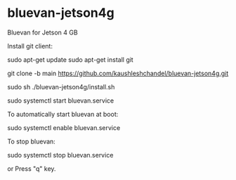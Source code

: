 # bluevan-jetson4g
Bluevan for Jetson 4 GB

Install git client:

sudo apt-get update
sudo apt-get install git

git clone -b main https://github.com/kaushleshchandel/bluevan-jetson4g.git

sudo sh ./bluevan-jetson4g/install.sh

sudo systemctl start bluevan.service

To automatically start bluevan at boot:

sudo systemctl enable bluevan.service


To stop bluevan:

sudo systemctl stop bluevan.service

or
Press "q" key.